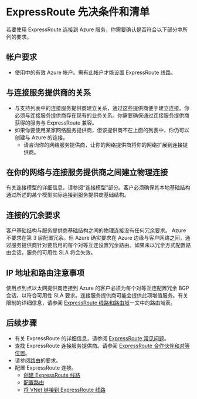 <properties
   pageTitle="采用 ExpressRoute 要要满足的先决条件 | Azure"
   description="本页提供了在订购 Azure ExpressRoute 线路之前需要满足的要求列表。"
   documentationCenter="na"
   services="expressroute"
   authors="cherylmc"
   manager="carmonm"
   editor=""/>
<tags
   ms.service="expressroute"
   ms.devlang="na"
   ms.topic="get-started-article"
   ms.tgt_pltfrm="na"
   ms.workload="infrastructure-services"
   ms.date="01/06/2017"
   wacn.date="03/03/2017"
   ms.author="cherylmc"/>


# ExpressRoute 先决条件和清单  

若要使用 ExpressRoute 连接到 Azure 服务，你需要确认是否符合以下部分中所列的要求。

## 帐户要求

- 使用中的有效 Azure 帐户。需有此帐户才能设置 ExpressRoute 线路。

## 与连接服务提供商的关系

- 与支持列表中的连接服务提供商建立关系，通过这些提供商便于建立连接。你必须与连接服务提供商存在现有的业务关系。你需要确保通过连接服务提供商获得的服务与 ExpressRoute 兼容。
- 如果你要使用某家网络服务提供商，但该提供商不在上面的列表中，你仍可以创建与 Azure 的连接。
	- 请咨询你的网络服务提供商，让你的网络提供商将你的网络扩展到连接提供商。

## 在你的网络与连接服务提供商之间建立物理连接

有关连接模型的详细信息，请参阅“连接模型”部分。客户必须确保其本地基础结构通过所述的某个模型实际连接到服务提供商基础结构。

## 连接的冗余要求

客户基础结构与服务提供商基础结构之间的物理连接没有任何冗余要求。 Azure 不要求在第 3 层配置冗余。但 Azure 确实要求在 Azure 边缘与客户网络之间，通过服务提供商针对要启用的每个对等互连设置冗余路由。如果未以冗余方式配置路由会话，服务的可用性 SLA 将会失效。

## IP 地址和路由注意事项

使用点到点以太网提供商连接到 Azure 的客户必须为每个对等互连配置冗余 BGP 会话，以符合可用性 SLA 要求。连接服务提供商可能会提供此项增值服务。有关限制的详细信息，请参阅 [ExpressRoute 线路和路由域](/documentation/articles/expressroute-circuit-peerings/)一文中的路由域表。


## 后续步骤

- 有关 ExpressRoute 的详细信息，请参阅 [ExpressRoute 常见问题](/documentation/articles/expressroute-faqs/)。
- 查找 ExpressRoute 连接服务提供商。请参阅 [ExpressRoute 合作伙伴和对等位置](/documentation/articles/expressroute-locations/)。
- 请参阅[路由](/documentation/articles/expressroute-routing/)的要求。
- 配置 ExpressRoute 连接。
	- [创建 ExpressRoute 线路](/documentation/articles/expressroute-howto-circuit-classic/)
	- [配置路由](/documentation/articles/expressroute-howto-routing-classic/)
	- [将 VNet 链接到 ExpressRoute 线路](/documentation/articles/expressroute-howto-linkvnet-classic/)
 

<!---HONumber=Mooncake_0220_2017-->